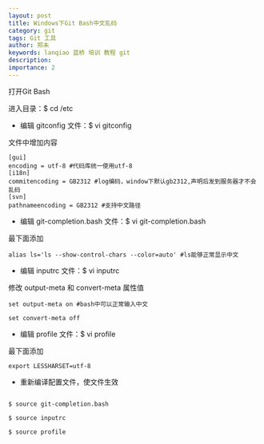 ```yaml
---
layout: post
title: Windows下Git Bash中文乱码
category: git
tags: Git 工具
author: 郑未
keywords: lanqiao 蓝桥 培训 教程 git
description:
importance: 2
---
```


打开Git Bash

 

进入目录：$ cd /etc

 

- 编辑 gitconfig 文件：$ vi gitconfig

文件中增加内容

    [gui]  
    encoding = utf-8 #代码库统一使用utf-8  
    [i18n]  
    commitencoding = GB2312 #log编码，window下默认gb2312,声明后发到服务器才不会乱码  
    [svn]  
    pathnameencoding = GB2312 #支持中文路径  
 

- 编辑 git-completion.bash 文件：$ vi git-completion.bash

最下面添加

```
alias ls='ls --show-control-chars --color=auto' #ls能够正常显示中文
```
 

- 编辑 inputrc 文件：$ vi inputrc

修改 output-meta 和 convert-meta 属性值

```
set output-meta on #bash中可以正常输入中文  

set convert-meta off  

```

- 编辑 profile 文件：$ vi profile

最下面添加

    export LESSHARSET=utf-8  
 

- 重新编译配置文件，使文件生效

```

$ source git-completion.bash

$ source inputrc

$ source profile

```